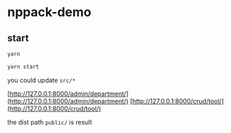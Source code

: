 # nppack-demo

## start

```bash
yarn

yarn start
```

you could update `src/*`


[http://127.0.0.1:8000/admin/department/](http://127.0.0.1:8000/admin/department/)
[http://127.0.0.1:8000/crud/tool/](http://127.0.0.1:8000/crud/tool/)

the dist path `public/` is result